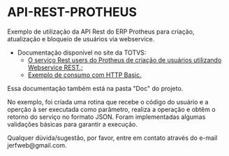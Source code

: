 # API-REST-PROTHEUS
<p>Exemplo de utilização da API Rest do ERP Protheus para criação, atualização e bloqueio de usuários via webservice.</p>
<ul>
<li>Documentação disponível no site da TOTVS:
<ul>
<li><a title="O serviço Rest users do Protheus de criação de usuários utilizando Webservice REST." href="http://tdn.totvs.com/pages/releaseview.action?pageId=274327398">O serviço Rest users do Protheus de criação de usuários utilizando Webservice REST.;</a></li>
<li><a title="Exemplo de consumo com HTTP Basic." href="http://tdn.totvs.com/display/framework/Exemplo+de+consumo+com+HTTP+Basic">Exemplo de consumo com HTTP Basic.</a></li>
</ul>
</li>
</ul>
<p>Essa documentação também está na pasta "Doc" do projeto.</p>
<p>No exemplo, foi criada uma rotina que recebe o código do usuário e a operção à ser executada como parâmetro, realiza a operação e obtêm o retorno do serviço no formato JSON. Foram implementadas algumas validações básicas para garantir a execução.</p>
<p>Qualquer dúvida/sugestão, por favor, entre em contato através do e-mail jerfweb@gmail.com.</p>